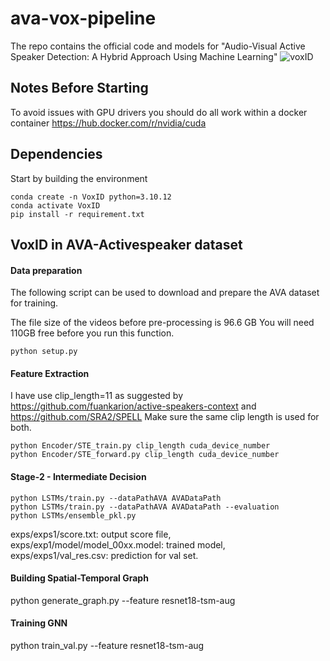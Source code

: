 # ava-vox-pipeline
The repo contains the official code and models for "Audio-Visual Active Speaker Detection: A Hybrid Approach Using Machine Learning"
![voxID](https://github.com/user-attachments/assets/936b6385-cdc8-4118-8cdb-16b358972bf1)
## Notes Before Starting

To avoid issues with GPU drivers you should do all work within a docker container https://hub.docker.com/r/nvidia/cuda

## Dependencies

Start by building the environment

```
conda create -n VoxID python=3.10.12
conda activate VoxID
pip install -r requirement.txt
```
## VoxID in AVA-Activespeaker dataset

#### Data preparation

The following script can be used to download and prepare the AVA dataset for training.

The file size of the videos before pre-processing is 96.6 GB
You will need 110GB free before you run this function.


```
python setup.py
```

#### Feature Extraction

I have use clip_length=11 as suggested by https://github.com/fuankarion/active-speakers-context and https://github.com/SRA2/SPELL
Make sure the same clip length is used for both.
```
python Encoder/STE_train.py clip_length cuda_device_number
python Encoder/STE_forward.py clip_length cuda_device_number
```

#### Stage-2 - Intermediate Decision
```
python LSTMs/train.py --dataPathAVA AVADataPath
python LSTMs/train.py --dataPathAVA AVADataPath --evaluation
python LSTMs/ensemble_pkl.py
```
exps/exps1/score.txt: output score file, exps/exp1/model/model_00xx.model: trained model, exps/exps1/val_res.csv: prediction for val set.

#### Building Spatial-Temporal Graph
python generate_graph.py --feature resnet18-tsm-aug


#### Training GNN
python train_val.py --feature resnet18-tsm-aug
